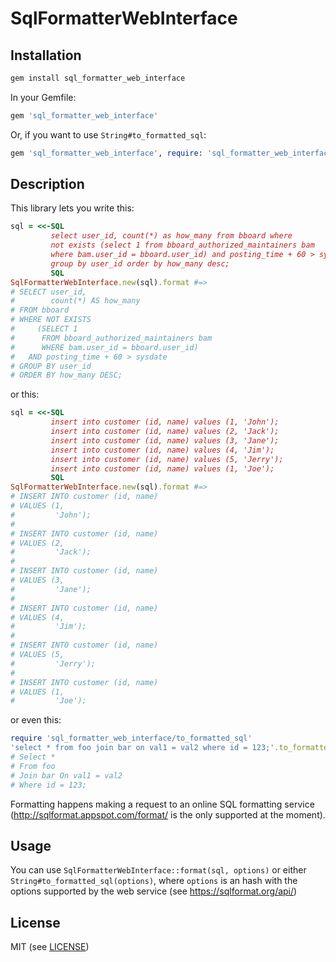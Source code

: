 # SqlFormatterWebInterface

## Installation

```ruby
gem install sql_formatter_web_interface
```

In your Gemfile:

```ruby
gem 'sql_formatter_web_interface'
```

Or, if you want to use `String#to_formatted_sql`:

```ruby
gem 'sql_formatter_web_interface', require: 'sql_formatter_web_interface/to_formatted_sql'
```

## Description
This library lets you write this:

```ruby
sql = <<-SQL
         select user_id, count(*) as how_many from bboard where
         not exists (select 1 from bboard_authorized_maintainers bam
         where bam.user_id = bboard.user_id) and posting_time + 60 > sysdate
         group by user_id order by how_many desc;
         SQL
SqlFormatterWebInterface.new(sql).format #=>
# SELECT user_id,
#        count(*) AS how_many
# FROM bboard
# WHERE NOT EXISTS
#     (SELECT 1
#      FROM bboard_authorized_maintainers bam
#      WHERE bam.user_id = bboard.user_id)
#   AND posting_time + 60 > sysdate
# GROUP BY user_id
# ORDER BY how_many DESC;
```

or this:

```ruby
sql = <<-SQL
         insert into customer (id, name) values (1, 'John');
         insert into customer (id, name) values (2, 'Jack');
         insert into customer (id, name) values (3, 'Jane');
         insert into customer (id, name) values (4, 'Jim');
         insert into customer (id, name) values (5, 'Jerry');
         insert into customer (id, name) values (1, 'Joe');
         SQL
SqlFormatterWebInterface.new(sql).format #=>
# INSERT INTO customer (id, name)
# VALUES (1,
#         'John');
#
# INSERT INTO customer (id, name)
# VALUES (2,
#         'Jack');
#
# INSERT INTO customer (id, name)
# VALUES (3,
#         'Jane');
#
# INSERT INTO customer (id, name)
# VALUES (4,
#         'Jim');
#
# INSERT INTO customer (id, name)
# VALUES (5,
#         'Jerry');
#
# INSERT INTO customer (id, name)
# VALUES (1,
#         'Joe');
```

or even this:

```ruby
require 'sql_formatter_web_interface/to_formatted_sql'
'select * from foo join bar on val1 = val2 where id = 123;'.to_formatted_sql(keyword_case: 'capitalize') #=>
# Select *
# From foo
# Join bar On val1 = val2
# Where id = 123;
```

Formatting happens making a request to an online SQL formatting service (http://sqlformat.appspot.com/format/ is the only supported at the moment).

## Usage

You can use `SqlFormatterWebInterface::format(sql, options)` or either `String#to_formatted_sql(options)`, where `options` is an hash with the options supported by the web service (see https://sqlformat.org/api/)

## License
MIT (see [LICENSE](LICENSE))
